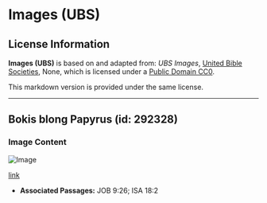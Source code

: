 # Images (UBS)

## License Information

**Images (UBS)** is based on and adapted from: _UBS Images_, [United Bible Societies](https://unitedbiblesocieties.org/), None, which is licensed under a [Public Domain CC0](https://creativecommons.org/public-domain/cc0/).

This markdown version is provided under the same license.



--------------------------------

## Bokis blong Papyrus (id: 292328)

### Image Content

![Image](https://cdn.aquifer.bible/aquifer-content/resources/Media/WEB-0694_papyrus_boat.jpg)

[link](https://cdn.aquifer.bible/aquifer-content/resources/Media/WEB-0694_papyrus_boat.jpg)

* **Associated Passages:** JOB 9:26; ISA 18:2

